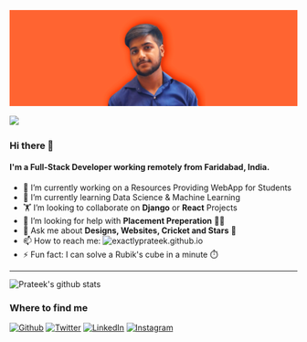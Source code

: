 ![Cover Image](https://github.com/exactlyprateek/exactlyprateek/blob/master/cover-min.png)

![](https://komarev.com/ghpvc/?username=exactlyprateek&color=green&style=flat)

### Hi there 👋

#### I'm a Full-Stack Developer working remotely from Faridabad, India.

- 🔭 I’m currently working on a Resources Providing WebApp for Students
- 🌱 I’m currently learning Data Science & Machine Learning
- 🏋️‍ I’m looking to collaborate on **Django** or **React** Projects
- 🤔 I’m looking for help with **Placement Preperation** 👨‍💻
- 💬 Ask me about **Designs, Websites, Cricket and Stars** 🌃
- 📫 How to reach me: ![exactlyprateek.github.io](exactlyprateek.github.io)
- ⚡ Fun fact: I can solve a Rubik's cube in a minute ⏱️

<hr>

![Prateek's github stats](https://github-readme-stats.vercel.app/api?username=exactlyprateek&count_private=true)
<h3>Where to find me</h3>
<p><a href="https://github.com/exactlyprateek" target="_blank"><img alt="Github" src="https://img.shields.io/badge/GitHub-%2312100E.svg?&style=for-the-badge&logo=Github&logoColor=white" /></a> <a href="https://twitter.com/exactlyprateek" target="_blank"><img alt="Twitter" src="https://img.shields.io/badge/twitter-%231DA1F2.svg?&style=for-the-badge&logo=twitter&logoColor=white" /></a> <a href="https://www.linkedin.com/in/prateek_rohilla" target="_blank"><img alt="LinkedIn" src="https://img.shields.io/badge/linkedin-%230077B5.svg?&style=for-the-badge&logo=linkedin&logoColor=white" /></a> <a href="https://instagram.com/prateekprateekprateek" target="_blank"><img alt="Instagram" src="https://img.shields.io/badge/instagram-%2312100E.svg?&style=for-the-badge&logo=instagram&logoColor=white" /></a>
</p>
